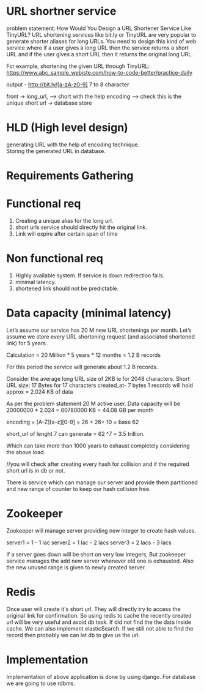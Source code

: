 # URL shortner service #
problem statement:
How Would You Design a URL Shortener Service Like TinyURL?
URL shortening services like bit.ly or TinyURL are very popular to generate shorter aliases for long URLs. 
You need to design this kind of web service where if a user gives a long URL then the service returns a short URL and if the user gives a short URL then it returns the original long URL.

For example, shortening the given URL through TinyURL:
https://www.abc_sample_webiste.com/how-to-code-better/practice-daily

output - http://bit.ly/[a-zA-z0-9]    7 to 8 character 


front -> long_url, --> short with the help encoding --> check this is the unique short url -> database store

# HLD (High level design) #
generating URL with the help of encoding technique.<br />
Storing the generated URL in database.

# Requirements Gathering #

# Functional req
1. Creating a unique alias for the long url. <br />
2. short urls service should directly hit the original link. <br />
3. Link will expire after certain span of time <br />

# Non functional req #
1. Highly available system. If service is down redirection fails.
2. minimal latency.
3. shortened link should not be predictable.

# Data capacity (minimal latency) #
  Let’s assume our service has 20 M new URL shortenings per month. 
  Let’s assume we store every URL shortening request (and associated shortened link) for 5 years . 
 
  Calculation  = 20 Million * 5 years * 12 months = 1.2 B records
 
  For this period the service will generate about 1.2 B records.

  Consider the average long URL size of 2KB ie for 2048 characters.
  Short URL size: 17 Bytes for 17 characters
  created_at- 7 bytes
  1 records will hold approx = 2.024 KB of data

  As per the problem statement 20 M active user. Data capacity will be
  20000000 * 2.024 = 60780000 KB = 44.08 GB per month



encoding = [A-Z][a-z][0-9] = 26 + 26+ 10 = base 62

short_url of lenght 7 can generate = 62 ^7 = 3.5 trillion.

Which can take more than 1000 years to exhaust completely considering the above load.

//you will check after creating every hash for collision and if the required short url is in db or not.

There is service which can manage our server and provide them partitioned and new range of counter to keep our hash collision free.
# Zookeeper #
Zookeeper will manage server providing new integer to create hash values.

server1 = 1 - 1 lac
server2 = 1 lac - 2 lacs
server3 = 2 lacs - 3 lacs

If a server goes down will be short on very low integers, But zookeeper service manages the add new server whenever old one is exhausted.
Also the new unused range is given to newly created server.


# Redis #

Once user will create it's short url. They will directly try to access the original link for confirmation.
So using redis to cache the recently created url will be very useful and avoid db task.
If did not find the the data inside cache. We can also implement elasticSearch.
If we still not able to find the record then probably we can let db to give us the url. 



# Implementation #

Implementation of above application is done by using django.
For database we are going to use rdbms.
